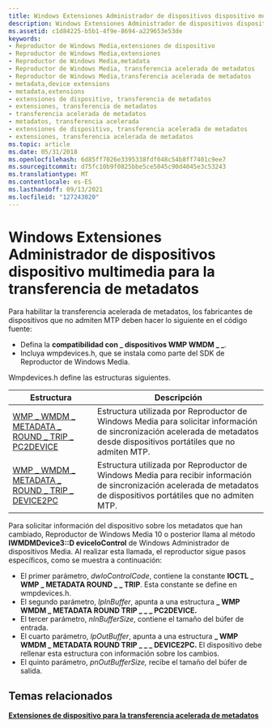 ```yaml
---
title: Windows Extensiones Administrador de dispositivos dispositivo multimedia para la transferencia de metadatos
description: Windows Extensiones Administrador de dispositivos dispositivo multimedia para la transferencia de metadatos
ms.assetid: c1d84225-b5b1-4f9e-8694-a229653e53de
keywords:
- Reproductor de Windows Media,extensiones de dispositivo
- Reproductor de Windows Media,extensiones
- Reproductor de Windows Media,metadata
- Reproductor de Windows Media, transferencia acelerada de metadatos
- Reproductor de Windows Media,transferencia acelerada de metadatos
- metadata,device extensions
- metadata,extensions
- extensiones de dispositivo, transferencia de metadatos
- extensiones, transferencia de metadatos
- transferencia acelerada de metadatos
- metadatos, transferencia acelerada
- extensiones de dispositivo, transferencia acelerada de metadatos
- extensiones, transferencia acelerada de metadatos
ms.topic: article
ms.date: 05/31/2018
ms.openlocfilehash: 6d85ff7026e3395338fdf048c54b8ff7401c9ee7
ms.sourcegitcommit: d75fc10b9f0825bbe5ce5045c90d4045e3c53243
ms.translationtype: MT
ms.contentlocale: es-ES
ms.lasthandoff: 09/13/2021
ms.locfileid: "127243020"
---
```

# <a name="windows-media-device-manager-device-extensions-for-metadata-transfer"></a>Windows Extensiones Administrador de dispositivos dispositivo multimedia para la transferencia de metadatos

Para habilitar la transferencia acelerada de metadatos, los fabricantes de dispositivos que no admiten MTP deben hacer lo siguiente en el código fuente:

-   Defina la **compatibilidad con \_ dispositivos WMP WMDM \_ \_**.
-   Incluya wmpdevices.h, que se instala como parte del SDK de Reproductor de Windows Media.

Wmpdevices.h define las estructuras siguientes.



| Estructura                                                                                 | Descripción                                                                                                                                       |
|-------------------------------------------------------------------------------------------|---------------------------------------------------------------------------------------------------------------------------------------------------|
| [WMP \_ WMDM \_ METADATA \_ ROUND \_ TRIP \_ PC2DEVICE](/previous-versions/windows/desktop/api/wmpdevices/ns-wmpdevices-wmp_wmdm_metadata_round_trip_pc2device) | Estructura utilizada por Reproductor de Windows Media para solicitar información de sincronización acelerada de metadatos desde dispositivos portátiles que no admiten MTP. |
| [WMP \_ WMDM \_ METADATA \_ ROUND \_ TRIP \_ DEVICE2PC](/previous-versions/windows/desktop/api/wmpdevices/ns-wmpdevices-wmp_wmdm_metadata_round_trip_device2pc) | Estructura utilizada por Reproductor de Windows Media para recibir información de sincronización acelerada de metadatos de dispositivos portátiles que no admiten MTP. |



 

Para solicitar información del dispositivo sobre los metadatos que han cambiado, Reproductor de Windows Media 10 o posterior llama al método **IWMDMDevice3::D eviceIoControl** de Windows Administrador de dispositivos Media. Al realizar esta llamada, el reproductor sigue pasos específicos, como se muestra a continuación:

-   El primer parámetro, *dwIoControlCode*, contiene la constante **IOCTL \_ WMP \_ METADATA ROUND \_ \_ TRIP**. Esta constante se define en wmpdevices.h.
-   El segundo parámetro, *lpInBuffer*, apunta a una estructura **\_ WMP WMDM \_ METADATA ROUND TRIP \_ \_ \_ PC2DEVICE.**
-   El tercer parámetro, *nInBufferSize*, contiene el tamaño del búfer de entrada.
-   El cuarto parámetro, *lpOutBuffer*, apunta a una estructura **\_ WMP WMDM \_ METADATA ROUND TRIP \_ \_ \_ DEVICE2PC.** El dispositivo debe rellenar esta estructura con información sobre los cambios.
-   El quinto parámetro, *pnOutBufferSize,* recibe el tamaño del búfer de salida.

## <a name="related-topics"></a>Temas relacionados

<dl> <dt>

[**Extensiones de dispositivo para la transferencia acelerada de metadatos**](device-extensions-for-accelerated-metadata-transfer.md)
</dt> </dl>

 

 




